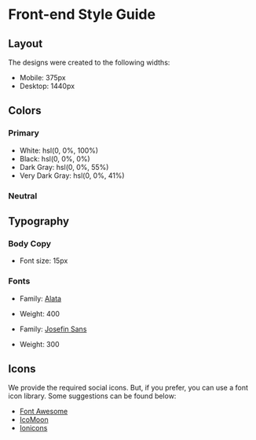 # Front-end Style Guide

## Layout

The designs were created to the following widths:

-  Mobile: 375px
-  Desktop: 1440px

## Colors

### Primary

-  White: hsl(0, 0%, 100%)
-  Black: hsl(0, 0%, 0%)
-  Dark Gray: hsl(0, 0%, 55%)
-  Very Dark Gray: hsl(0, 0%, 41%)

### Neutral

## Typography

### Body Copy

-  Font size: 15px

### Fonts

-  Family: [Alata](https://fonts.google.com/specimen/Alata)
-  Weight: 400

-  Family: [Josefin Sans](https://fonts.google.com/specimen/Josefin+Sans)
-  Weight: 300

## Icons

We provide the required social icons. But, if you prefer, you can use a font icon library. Some suggestions can be found below:

-  [Font Awesome](https://fontawesome.com)
-  [IcoMoon](https://icomoon.io)
-  [Ionicons](https://ionicons.com)
